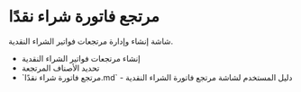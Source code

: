 # مرتجع فاتورة شراء نقدًا
شاشة إنشاء وإدارة مرتجعات فواتير الشراء النقدية.
- إنشاء مرتجعات فواتير الشراء النقدية
- تحديد الأصناف المرتجعة
- \`مرتجع فاتورة شراء نقدًا.md\` - دليل المستخدم لشاشة مرتجع فاتورة
الشراء النقدية
